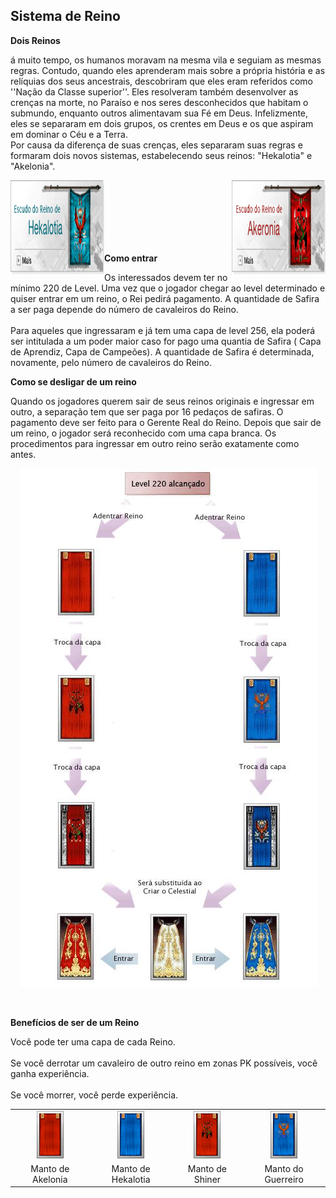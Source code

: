 ## Sistema de Reino

<html>
  <head>
    <meta charset="utf-8" />
    <meta name="viewport" content="width=device-width" />
  </head>
  <body>

<p><strong>Dois Reinos</strong></p>
<p>
á muito tempo, os humanos moravam na mesma vila e seguiam as mesmas regras. Contudo, quando eles aprenderam mais sobre a própria história e as relíquias dos seus ancestrais, descobriram que eles eram referidos como ''Nação da Classe superior''. Eles resolveram também desenvolver as crenças na morte, no Paraíso e nos seres desconhecidos que habitam o submundo, enquanto outros alimentavam sua Fé em Deus. Infelizmente, eles se separaram em dois grupos, os crentes em Deus e os que aspiram em dominar o Céu e a Terra. <br>
Por causa da diferença de suas crenças, eles separaram suas regras e formaram dois novos sistemas, estabelecendo seus reinos: "Hekalotia" e "Akelonia".                
</p>
<img src="https://github.com/RonierBastos/Coisas-de-Wyd/blob/master/Guias%20WYD%20BR/Intermediario/Sistema-de-Reinos/1-files/wyd_img_reino_hekalotia.gif?raw=true" width="150" height="150" align="left">
<img src="https://github.com/RonierBastos/Coisas-de-Wyd/blob/master/Guias%20WYD%20BR/Intermediario/Sistema-de-Reinos/1-files/wyd_img_reino_akeronia.gif?raw=true" width="150" height="150" align="right">
</p><br><br><br><br><br><br>


<p><strong>Como entrar</strong></p>
<p>
Os interessados devem ter no mínimo 220 de Level. Uma vez que o jogador chegar ao level determinado e quiser entrar em um reino, o Rei pedirá pagamento. A quantidade de Safira a ser paga depende do número de cavaleiros do Reino.<br><br>
Para aqueles que ingressaram e já tem uma capa de level 256, ela poderá ser intitulada a um poder maior caso for pago uma quantia de Safira ( Capa de Aprendiz, Capa de Campeões). A quantidade de Safira é determinada, novamente, pelo número de cavaleiros do Reino.
</p>

<p><strong>Como se desligar de um reino</strong></p>
<p>
Quando os jogadores querem sair de seus reinos originais e ingressar em outro, a separação tem que ser paga por 16 pedaços de safiras. O pagamento deve ser feito para o Gerente Real do Reino. Depois que sair de um reino, o jogador será reconhecido com uma capa branca. Os procedimentos para ingressar em outro reino serão exatamente como antes.
</p>
<p align="center">
<img src="https://github.com/RonierBastos/Coisas-de-Wyd/blob/master/Guias%20WYD%20BR/Intermediario/Sistema-de-Reinos/1-files/wyd_img_level_220.gif?raw=true" />
</p>
<br>
<p><strong>Benefícios de ser de um Reino</strong></p>
<p>
Você pode ter uma capa de cada Reino.<br><br>
Se você derrotar um cavaleiro de outro reino em zonas PK possíveis, você ganha experiência.<br><br>
Se você morrer, você perde experiência.
</p>

<table align="center" border="0" cellpadding="0" cellspacing="0"> 
	<tr align="center">
		<td><img src="https://github.com/RonierBastos/Coisas-de-Wyd/blob/master/Guias%20WYD%20BR/Intermediario/Sistema-de-Reinos/1-files/wyd_img_manto_akelonia.gif?raw=true"/></td>
		<td><img src="https://github.com/RonierBastos/Coisas-de-Wyd/blob/master/Guias%20WYD%20BR/Intermediario/Sistema-de-Reinos/1-files/wyd_img_manto_hekalotia.gif?raw=true"/></td>
		<td><img src="https://github.com/RonierBastos/Coisas-de-Wyd/blob/master/Guias%20WYD%20BR/Intermediario/Sistema-de-Reinos/1-files/wyd_img_manto_shiner.gif?raw=true"/></td>
		<td><img src="https://github.com/RonierBastos/Coisas-de-Wyd/blob/master/Guias%20WYD%20BR/Intermediario/Sistema-de-Reinos/1-files/wyd_img_manto_guerreiro.gif?raw=true"/></td>
	</tr>
	<tr align="center">
		<td>Manto de Akelonia</td>
		<td>Manto de Hekalotia</td>
		<td>Manto de Shiner</td>
		<td>Manto do Guerreiro</td>
	</tr>
</table>
<br>


  </body>
</html>
